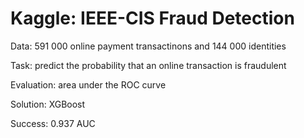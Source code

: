 # Kaggle: IEEE-CIS Fraud Detection

Data: 591 000 online payment transactinons and 144 000 identities

Task: predict the probability that an online transaction is fraudulent

Evaluation: area under the ROC curve

Solution: XGBoost

Success: 0.937 AUC
